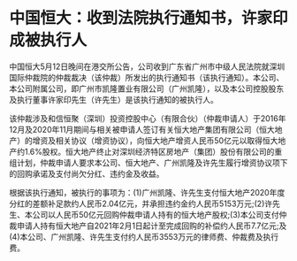 # 中国恒大：收到法院执行通知书，许家印成被执行人

中国恒大5月12日晚间在港交所公告，公司收到广东省广州市中级人民法院就深圳国际仲裁院的仲裁裁决（该仲裁）所发出的执行通知书（该执行通知）。本公司、本公司附属公司，即广州市凯隆置业有限公司（广州凯隆），以及本公司控股股东及执行董事许家印先生（许先生）是该执行通知的被执行人。

该仲裁涉及和信恒聚（深圳）投资控股中心（有限合伙）（仲裁申请人）于2016年12月及2020年11月期间与相关被申请人签订有关恒大地产集团有限公司（恒大地产）的增资及相关协议（增资协议），向恒大地产增资人民币50亿元以取得恒大地产约1.6%股权。恒大地产终止对深圳经济特区房地产（集团）股份有限公司的重组计划，仲裁申请人要求本公司、恒大地产、广州凯隆及许先生履行增资协议项下的回购承诺及支付尚欠分红、违约金及收益。

根据该执行通知，被执行的事项为：(1)广州凯隆、许先生支付恒大地产2020年度分红的差额补足款约人民币2.04亿元，并承担违约金约人民币5153万元;(2)许先生、本公司以人民币50亿元回购仲裁申请人持有的恒大地产股权;(3)本公司支付仲裁申请人持有恒大地产自2021年2月1日起计至完成回购的补偿约人民币7.7亿元;及(4)本公司、广州凯隆、许先生支付约人民币3553万元的律师费、仲裁费及执行费。

